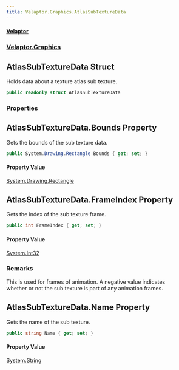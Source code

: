 ```yaml
---
title: Velaptor.Graphics.AtlasSubTextureData
---
```


#### [Velaptor](Namespaces.md 'Velaptor Namespaces')
### [Velaptor.Graphics](Velaptor.Graphics.md 'Velaptor.Graphics')

## AtlasSubTextureData Struct

Holds data about a texture atlas sub texture.

```csharp
public readonly struct AtlasSubTextureData
```
### Properties

<a name='Velaptor.Graphics.AtlasSubTextureData.Bounds'></a>

## AtlasSubTextureData.Bounds Property

Gets the bounds of the sub texture data.

```csharp
public System.Drawing.Rectangle Bounds { get; set; }
```

#### Property Value
[System.Drawing.Rectangle](https://docs.microsoft.com/en-us/dotnet/api/System.Drawing.Rectangle 'System.Drawing.Rectangle')

<a name='Velaptor.Graphics.AtlasSubTextureData.FrameIndex'></a>

## AtlasSubTextureData.FrameIndex Property

Gets the index of the sub texture frame.

```csharp
public int FrameIndex { get; set; }
```

#### Property Value
[System.Int32](https://docs.microsoft.com/en-us/dotnet/api/System.Int32 'System.Int32')

### Remarks
This is used for frames of animation.  A negative value indicates  
whether or not the sub texture is part of any animation frames.

<a name='Velaptor.Graphics.AtlasSubTextureData.Name'></a>

## AtlasSubTextureData.Name Property

Gets the name of the sub texture.

```csharp
public string Name { get; set; }
```

#### Property Value
[System.String](https://docs.microsoft.com/en-us/dotnet/api/System.String 'System.String')
